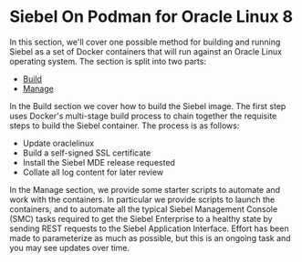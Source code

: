 # Siebel On Podman for Oracle Linux 8

In this section, we'll cover one possible method for building and running Siebel as a set of Docker containers that will run against an Oracle Linux  operating system. The section is split into two parts:

* [Build](build)
* [Manage](manage)

In the Build section we cover how to build the Siebel image. The first step uses Docker's multi-stage build process to chain together the requisite steps to build the Siebel container. The process is as follows:

* Update oraclelinux
* Build a self-signed SSL certificate
* Install the Siebel MDE release requested
* Collate all log content for later review

In the Manage section, we provide some starter scripts to automate and work with the containers. In particular we provide scripts to launch the containers, and to automate all the typical Siebel Management Console (SMC) tasks required to get the Siebel Enterprise to a healthy state by sending REST requests to the Siebel Application Interface. Effort has been made to parameterize as much as possible, but this is an ongoing task and you may see updates over time.
